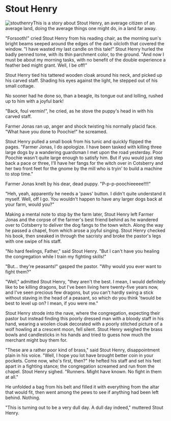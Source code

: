 # Stout Henry

![](http://westkarana.com/wp-content/uploads/2008/08/stouthenry.jpg "stouthenry")This is a story about Stout Henry, an average citizen of an average land, doing the average things one might do, in a land far away.

"Forsooth!" cried Stout Henry from his reading chair, as the morning sun's bright beams seeped around the edges of the dark oilcloth that covered the window. "I have wasted my last candle on this tale!" Stout Henry hurled the badly penned tome, with its thin parchment color, to the ground. "And now I must be about my morning tasks, with no benefit of the double experience a feather bed might grant. Well, I be off!"

Stout Henry tied his tattered wooden cloak around his neck, and picked up his carved staff. Shading his eyes against the light, he stepped out of his small cottage.

No sooner had he done so, than a beagle, its tongue out and lolling, rushed up to him with a joyful bark!

"Back, foul vermin!", he cried, as he stove the puppy's head in with his carved staff.

Farmer Jonas ran up, anger and shock twisting his normally placid face. "What have you done to Poochie!" he screamed.

Stout Henry pulled a small book from his tunic and quickly flipped the pages. "Farmer Jonas, I do apologize. I have been tasked with killing three large dogs by a wandering guardsman I met upon the road yesterday. Poor Poochie wasn't quite large enough to satisfy him. But if you would just step back a pace or three, I'll have her fangs for the witch over in Cotsberry and her two front feet for the gnome by the mill who is tryin' to build a machine to stop time."

Farmer Jonas knelt by his dear, dead puppy. "P-p-p-poochieeeee!!!!"

"Heh, yeah, apparently he needs a 'paws' button. I didn't quite understand it myself. Well, off I go. You wouldn't happen to have any larger dogs back at your farm, would you?"

Making a mental note to stop by the farm later, Stout Henry left Farmer Jonas and the corpse of the farmer's best friend behind as he wandered over to Cotsberry to deliver the dog fangs to the town witch. Along the way he passed a chapel, from which arose a joyful singing. Stout Henry checked his book, then sneaked in through the sacristy and broke the pastor's legs with one swipe of his staff.

"No hard feelings, Father," said Stout Henry. "But I can't have you healing the congregation while I train my fighting skills!"

"But... they're peasants!" gasped the pastor. "Why would you ever want to fight them?"

"Well," admitted Stout Henry, "they aren't the best. I mean, I would definitely like to be killing dragons, but I've been living here twenty-five years now, and I've seen precious few dragons, but you can't hardly swing a stick without staving in the head of a peasant, so which do you think 'twould be best to level up on? I mean, if you were me."

Stout Henry strode into the nave, where the congregation, expecting their pastor but instead finding this poorly dressed man with a bloody staff in his hand, wearing a woolen cloak decorated with a poorly stitched picture of a wolf howling at a crescent moon, fell silent. Stout Henry weighed the brass bowls and candlesticks in his hands and tried to guess how much the merchant might buy them for.

"These are a rather poor kind of brass," said Stout Henry, disappointment plain in his voice. "Well, I hope you lot have brought better coin in your pockets. Come now, who's first, then?" He hefted his staff and set his feet apart in a fighting stance; the congregation screamed and run from the chapel. Stout Henry sighed. "Runners. Might have known. No fight in them at all."

He unfolded a bag from his belt and filled it with everything from the altar that would fit, then went among the pews to see if anything had been left behind. Nothing.

"This is turning out to be a very dull day. A dull day indeed," muttered Stout Henry.

